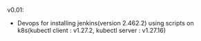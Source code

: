 v0.01:
  - Devops for installing jenkins(version 2.462.2) using scripts on k8s(kubectl client : v1.27.2, kubectl server : v1.27.16)
